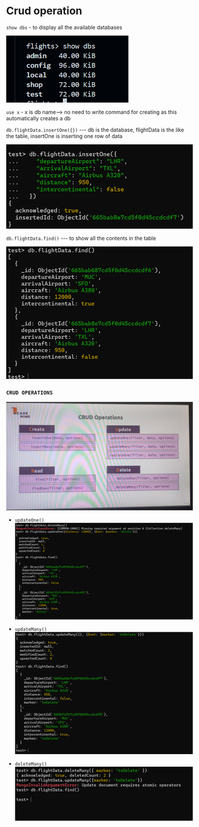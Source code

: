 # Crud operation

`show dbs` - to display all the available databases

![alt text](image-1.png)

``use x`` - x is db name--> no need to write command for creating as this automatically creates a db  

``db.flightData.insertOne({})`` --- db is the database, flightData is the like the table, insertOne is inserting one row of data 

![alt text](image-2.png)

``db.flightData.find()`` --- to show all the contents in the table

![alt text](image.png)


### ``CRUD OPERATIONS``
 ![alt text](image-3.png)


- `updateOne()`
![alt text](image-4.png)

- `updateMany()`
![alt text](image-5.png)

- `deleteMany()`
![alt text](image-6.png)